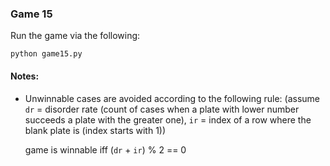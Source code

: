 ### Game 15
Run the game via the following:
```
python game15.py
```

#### Notes:
- Unwinnable cases are avoided according to the following rule:
    (assume `dr` = disorder rate (count of cases when a plate with lower number succeeds a plate with the greater one), `ir` = index of a row where the blank plate is (index starts with 1))

    game is winnable iff (`dr` + `ir`) % 2 == 0
